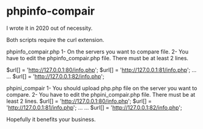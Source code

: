 # phpinfo-compair

I wrote it in 2020 out of necessity.

Both scripts require the curl extension.

phpinfo_compair.php
1- On the servers you want to compare <?php phpinfo(); You must create a ?> file.
2- You have to edit the phpinfo_compair.php file. There must be at least 2 lines.

$url[] = 'http://127.0.0.1:80/info.php';
$url[] = 'http://127.0.0.1:81/info.php';
...
...
$url[] = 'http://127.0.0.1:82/info.php';

phpini_compair
1- You should upload php.php file on the server you want to compare.
2- You have to edit the phpini_compair.php file. There must be at least 2 lines.
$url[] = 'http://127.0.0.1:80/info.php';
$url[] = 'http://127.0.0.1:81/info.php';
...
...
$url[] = 'http://127.0.0.1:82/info.php';

Hopefully it benefits your business.
